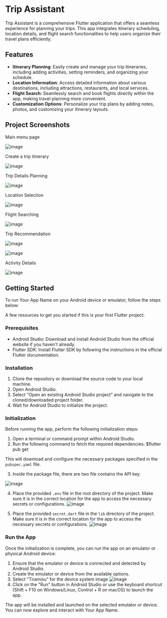 # Trip Assistant

Trip Assistant is a comprehensive Flutter application that offers a seamless experience for planning your trips. This app integrates itinerary scheduling, location details, and flight search functionalities to help users organize their travel plans efficiently.

## Features

- **Itinerary Planning**: Easily create and manage your trip itineraries, including adding activities, setting reminders, and organizing your schedule.
- **Location Information**: Access detailed information about various destinations, including attractions, restaurants, and local services.
- **Flight Search**: Seamlessly search and book flights directly within the app, making travel planning more convenient.
- **Customization Options**: Personalize your trip plans by adding notes, photos, and customizing your itinerary layouts.

## Project Screenshots
Main menu page

![image](https://github.com/user-attachments/assets/3c4e5e02-daf3-4efe-b420-56a9460b7a3a)

Create a trip itinerary

![image](https://github.com/user-attachments/assets/7b582d59-b763-4273-b4c3-56bf77ca1efc)

Trip Details Planning

![image](https://github.com/user-attachments/assets/d54a9dcf-262d-477b-8905-f7574421eee8)

Location Selection

![image](https://github.com/user-attachments/assets/152ad16c-2f97-4191-828b-b7e823ccb797)

Flight Searching

![image](https://github.com/user-attachments/assets/dbc65b19-6ea1-4d8d-b137-4e567bd9ba58)

Trip Recommendation

![image](https://github.com/user-attachments/assets/a0c7be7d-cb3e-4dbb-9778-77914a432ee7)

![image](https://github.com/user-attachments/assets/d42ae4b5-be9e-4a6f-9824-8a3ab93b42ee)

Activity Details

![image](https://github.com/user-attachments/assets/f928edf5-fa8f-4f8a-b55d-dd21019169ac)


## Getting Started

To run Your App Name on your Android device or emulator, follow the steps below:

A few resources to get you started if this is your first Flutter project:

### Prerequisites

- Android Studio: Download and install Android Studio from the official website if you haven't already.
- Flutter SDK: Install Flutter SDK by following the instructions in the official Flutter documentation.

### Installation

1. Clone the repository or download the source code to your local machine.
2. Open Android Studio.
3. Select "Open an existing Android Studio project" and navigate to the cloned/downloaded project folder.
4. Wait for Android Studio to initialize the project.

### Initialization

Before running the app, perform the following initialization steps:

1. Open a terminal or command prompt within Android Studio.
2. Run the following command to fetch the required dependencies:
$flutter pub get

This will download and configure the necessary packages specified in the `pubspec.yaml` file.

3. Inside the package file, there are two file contains the API key.

![image](https://github.com/87Unlimited/travel-assistant/assets/94755505/91519dda-065a-4559-9c3d-56415b3d09f2)

4. Place the provided `.env` file in the root directory of the project. Make sure it is in the correct location for the app to access the necessary secrets or configurations.
![image](https://github.com/87Unlimited/travel-assistant/assets/94755505/d32b3c7a-0763-4e09-9b0f-18b7bbe35400)

5. Place the provided `secret.dart` file in the `lib` directory of the project. Make sure it is in the correct location for the app to access the necessary secrets or configurations.
![image](https://github.com/87Unlimited/travel-assistant/assets/94755505/c3e8650a-f936-4f7c-9ecc-60e745b7308c)


### Run the App

Once the initialization is complete, you can run the app on an emulator or physical Android device:

1. Ensure that the emulator or device is connected and detected by Android Studio.
2. Create the emulator or device from the available options.
3. Select "Tiramisu" for the device system image
   ![image](https://github.com/87Unlimited/travel-assistant/assets/94755505/74764a43-6dce-4903-ac11-3406c1a50b55)
5. Click on the "Run" button in Android Studio or use the keyboard shortcut (Shift + F10 on Windows/Linux, Control + R on macOS) to launch the app.

The app will be installed and launched on the selected emulator or device. You can now explore and interact with Your App Name.
